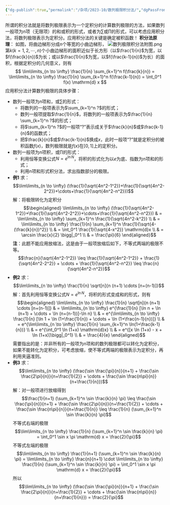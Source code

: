```yaml
---
{"dg-publish":true,"permalink":"/杂项/2023-10/数列极限积分法/","dgPassFrontmatter":true}
---
```


所谓的积分法就是将数列极限表示为一个定积分的计算数列极限的方法，如果数列一般项为$n$项（无限项）的和或积的形式，或者为$\sum$或$\prod$的形式，可以考虑应用积分法，将数列极限表示为定积分。应用积分法的关键是确定被积函数！
**积分法原理**：
如图，将曲边梯形分成$n$个等宽的小曲边梯形，
![数列极限积分法附图.png](https://s2.loli.net/2023/11/04/L3sctTSmzUbDPJw.png)
第$k(k=1,2,\cdots,n)$个小曲边梯形的面积近似于长方形（以$\frac{1}{n}$为宽，以$f(\frac{k}{n})$为长；或以$\frac{1}{n}$为宽，以$f(\frac{k-1}{n})$为长）的面积，根据定积分的几何意义，则有
$$
\lim\limits_{n \to \infty} \frac{1}{n} \sum_{k=1}^n f(\frac{k}{n}) = \lim\limits_{n \to \infty} \frac{1}{n} \sum_{k=1}^n f(\frac{k-1}{n}) = \int_0^1 f(x) \mathrm{d} x
$$
应用积分法计算数列极限的具体步骤：
- 数列一般项为$n$项和，或$\sum$的形式：
	- 将数列的一般项表示为$\sum_{k=1}^n ?$的形式；
	- 数列一般项提取$\frac{1}{n}$，将数列的一般项表示为$\frac{1}{n} \sum_{k=1}^n ?$的形式；
	- 将$\sum_{k=1}^n ?$的一般项“$?$”表示成关于$\frac{k}{n}$或$\frac{k-1}{n}$的函数式；
	- 把$\frac{k}{n}$或$\frac{k-1}{n}$换成$x$，此时一般项“$?$”就是定积分的被积函数$f(x)$，数列极限就是$f(x)$在$[0,1]$上的定积分。
- 数列一般项为$n$项积，或$\prod$的形式：
	- 利用恒等变换公式$N=e^{\ln N}$，将积的形式化为以$e$为底、指数为$n$项和的形式；
	- 利用$n$项和形式积分法，求出指数部分的极限。
- **例1**
	求：
	$$\lim\limits_{n \to \infty} (\frac{1}{\sqrt{4n^2-1^2}}+\frac{1}{\sqrt{4n^2-2^2}}+\cdots+\frac{1}{\sqrt{4n^2-n^2}})$$
	解：将极限转化为定积分
	$$\begin{aligned}	\lim\limits_{n \to \infty} (\frac{1}{\sqrt{4n^2-1^2}}+\frac{1}{\sqrt{4n^2-2^2}}+\cdots+\frac{1}{\sqrt{4n^2-n^2}}) & =	\lim\limits_{n \to \infty} \sum_{k=1}^n \frac{1}{\sqrt{4n^2-k^2}} \\	& = \lim\limits_{n \to \infty} \frac{1}{n} \sum_{k=1}^n \frac{1}{\sqrt{4-(\frac{k}{n})^2}} \\	& = \int_0^1 \frac{1}{\sqrt{4-x^2}} \mathrm{d}x \\	& = \arcsin \frac{x}{2} \bigg|_0^1 \\	& = \frac{\pi}{6} \end{aligned}$$
	**注**：此题不能应用放缩法，这是由于一般项放缩后如下，不等式两端的极限不等。
	$$\frac{n}{\sqrt{4n^2-1^2}} \leq	\frac{1}{\sqrt{4n^2-1^2}} +	\frac{1}{\sqrt{4n^2-2^2}} + \cdots +	\frac{1}{\sqrt{4n^2-n^2}} \leq	\frac{n}{\sqrt{4n^2-n^2}}$$
- **例2**
	求：
	$$\lim\limits_{n \to \infty} \frac{1}{n} \sqrt[n]{n (n+1) \cdots [n+(n-1)]}$$
	解：首先利用恒等变换公式$N=e^{\ln N}$，将积的形式变成和的形式，则有
	$$\begin{aligned}	\lim\limits_{n \to \infty} \frac{1}{n} \sqrt[n]{n (n+1) \cdots [n+(n-1)]} & =	\lim\limits_{n \to \infty} e^{\frac{1}{n} [\ln n + \ln (n+1) + \cdots + \ln (n+(n-1))]-\ln n} \\	& = e^{\lim\limits_{n \to \infty} \frac{1}{n} [\ln 1 + \ln (1+\frac{1}{n}) + \cdots + \ln (1+\frac{n-1}{n})]} \\	& = e^{\lim\limits_{n \to \infty} \frac{1}{n} \sum_{k=1}^n \ln(1+\frac{k-1}{n})} \\	& = e^{\int_0^1 \ln (1+x) \mathrm{d}x} \\	& = e^{[x \ln (1+x) - x + \ln (1+x)]\bigg|_0^1} \\	& = \frac{4}{e}	\end{aligned}$$
需要指出的是：并非所有的一般项为$n$项和的数列极限都可以转化为定积分，如果不能转化为定积分，可考虑放缩，使不等式两端的极限表示为定积分，再利用夹逼准则。
- **例3**
	求：
	$$\lim\limits_{n \to \infty} (\frac{\sin \frac{\pi}{n}}{n+1} + \frac{\sin \frac{2\pi}{n}}{n+\frac{1}{2}} + \cdots + \frac{\sin \frac{n\pi}{n}}{n+\frac{1}{n}})$$
	解：对一般项进行放缩得到
	$$\frac{1}{n+1} (\sum_{k=1}^n \sin \frac{k}{n} \pi) \leq	\frac{\sin \frac{\pi}{n}}{n+1} + \frac{\sin \frac{2\pi}{n}}{n+\frac{1}{2}} + \cdots + \frac{\sin \frac{n\pi}{n}}{n+\frac{1}{n}} \leq	\frac{1}{n} (\sum_{k=1}^n \sin \frac{k}{n} \pi)$$
	不等式右端的极限
	$$\lim\limits_{n \to \infty} \frac{1}{n} (\sum_{k=1}^n \sin \frac{k}{n} \pi) = 	\int_0^1 \sin x \pi \mathrm{d} x = \frac{2}{\pi}$$
	不等式左端的极限
	$$\lim\limits_{n \to \infty} \frac{1}{n+1} (\sum_{k=1}^n \sin \frac{k}{n} \pi) = 	\lim\limits_{n \to \infty} \frac{n}{n+1} \cdot 	\lim\limits_{n \to \infty} \frac{1}{n} (\sum_{k=1}^n \sin \frac{k}{n} \pi) = 	\int_0^1 \sin x \pi \mathrm{d} x = \frac{2}{\pi}$$
	所以
	$$\lim\limits_{n \to \infty} (\frac{\sin \frac{\pi}{n}}{n+1} + \frac{\sin \frac{2\pi}{n}}{n+\frac{1}{2}} + \cdots + \frac{\sin \frac{n\pi}{n}}{n+\frac{1}{n}}) = \frac{2}{\pi}$$